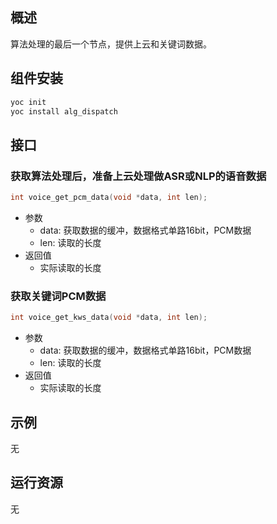 ## 概述

算法处理的最后一个节点，提供上云和关键词数据。

## 组件安装
```bash
yoc init
yoc install alg_dispatch
```
## 接口

### 获取算法处理后，准备上云处理做ASR或NLP的语音数据

```C
int voice_get_pcm_data(void *data, int len);
```
* 参数
  * data: 获取数据的缓冲，数据格式单路16bit，PCM数据
  * len: 读取的长度
* 返回值
  * 实际读取的长度

### 获取关键词PCM数据
```C
int voice_get_kws_data(void *data, int len);
```
* 参数
  * data: 获取数据的缓冲，数据格式单路16bit，PCM数据
  * len: 读取的长度
* 返回值
  * 实际读取的长度

## 示例
无

## 运行资源
无

